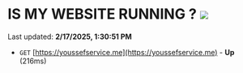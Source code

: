 # IS MY WEBSITE RUNNING ? [![](https://img.shields.io/static/v1?label=Sponsor&message=%E2%9D%A4&logo=GitHub&color=%23fe8e86)](https://github.com/sponsors/Youssef-Lehmam)

Last updated: **2/17/2025, 1:30:51 PM**

- `GET` [https://youssefservice.me](https://youssefservice.me) - **Up** (216ms)
